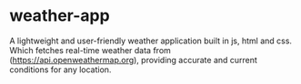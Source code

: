 # weather-app
 A lightweight and user-friendly weather application built in js, html and css. Which fetches real-time weather data from (https://api.openweathermap.org), providing accurate and current conditions for any location.
